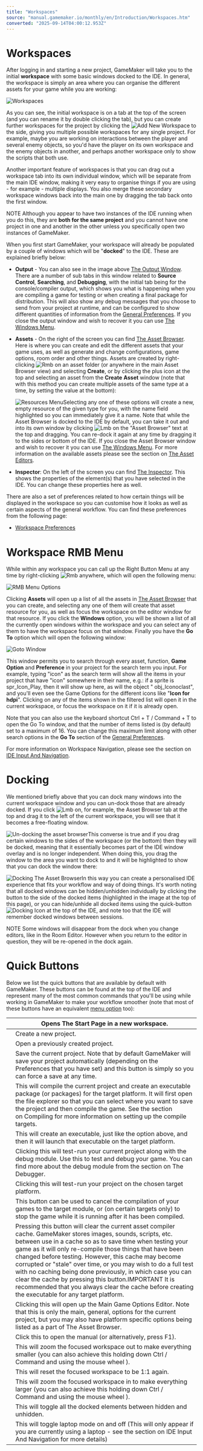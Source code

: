 ```yaml
---
title: "Workspaces"
source: "manual.gamemaker.io/monthly/en/Introduction/Workspaces.htm"
converted: "2025-09-14T04:00:12.953Z"
---
```


# Workspaces

After logging in and starting a new project, GameMaker will take you to the initial **workspace** with some basic windows docked to the IDE. In general, the workspace is simply an area where you can organise the different assets for your game while you are working:

![Workspaces](../assets/Images/Introduction/QS_Workspace.png)

As you can see, the initial workspace is on a tab at the top of the screen (and you can rename it by double clicking the tab), but you can create further workspaces for the project by clicking the ![Add New Workspace](../assets/Images/Introduction/Icon_Add.png) to the side, giving you multiple possible workspaces for any single project. For example, maybe you are working on interactions between the player and several enemy objects, so you'd have the player on its own workspace and the enemy objects in another, and perhaps another workspace only to show the scripts that both use.

Another important feature of workspaces is that you can drag out a workspace tab into its own individual window, which will be separate from the main IDE window, making it very easy to organise things if you are using - for example - multiple displays. You also merge these secondary workspace windows back into the main one by dragging the tab back onto the first window.

NOTE Although you appear to have two instances of the IDE running when you do this, they are **both for the same project** and you cannot have one project in one and another in the other unless you specifically open two instances of GameMaker.

When you first start GameMaker, your workspace will already be populated by a couple of windows which will be "**docked**" to the IDE. These are explained briefly below:

-   **Output** \- You can also see in the image above [The Output Window](The_Output_Window.md). There are a number of sub tabs in this window related to **Source Control**, **Searching**, and **Debugging**, with the initial tab being for the console/compiler output, which shows you what is happening when you are compiling a game for testing or when creating a final package for distribution. This will also show any debug messages that you choose to send from your project at runtime, and can be configured to show different quantities of information from the [General Preferences](../Setting_Up_And_Version_Information/IDE_Preferences/General/Output_Windows.md). If you close the output window and wish to recover it you can use [The Windows Menu](../IDE_Navigation/Menus/The_Windows_Menu.md).
-   **Assets** \- On the right of the screen you can find [The Asset Browser](The_Asset_Browser.md). Here is where you can create and edit the different assets that your game uses, as well as generate and change configurations, game options, room order and other things. Assets are created by right-clicking ![Rmb](../assets/Images/Icons/Icon_RMB.png) on an asset folder (or anywhere in the main Asset Browser view) and selecting **Create**, or by clicking the plus icon at the top and selecting an asset from the **Create** **Asset** window (note that with this method you can create multiple assets of the same type at a time, by setting the value at the bottom):

    ![Resources Menu](../assets/Images/Introduction/QS_ResourcesMenu.png)Selecting any one of these options will create a new, empty resource of the given type for you, with the name field highlighted so you can immediately give it a name. Note that while the Asset Browser is docked to the IDE by default, you can take it out and into its own window by clicking ![Lmb](../assets/Images/Icons/Icon_LMB.png) on the "Asset Browser" text at the top and dragging. You can re-dock it again at any time by dragging it to the sides or bottom of the IDE. If you close the Asset Browser window and wish to recover it you can use [The Windows Menu](../IDE_Navigation/Menus/The_Windows_Menu.md). For more information on the available assets please see the section on [The Asset Editors](../The_Asset_Editors/The_Asset_Editors.md).
-   **Inspector**: On the left of the screen you can find [The Inspector](../IDE_Tools/The_Inspector.md). This shows the properties of the element(s) that you have selected in the IDE.
    You can change these properties here as well.

There are also a set of preferences related to how certain things will be displayed in the workspace so you can customise how it looks as well as certain aspects of the general workflow. You can find these preferences from the following page:

-   [Workspace Preferences](../Setting_Up_And_Version_Information/IDE_Preferences/General/Workspace.md)

# Workspace RMB Menu

While within any workspace you can call up the Right Button Menu at any time by right-clicking ![Rmb](../assets/Images/Icons/Icon_RMB.png) anywhere, which will open the following menu:

![RMB Menu Options](../assets/Images/Introduction/QS_RMB_Options.png)

Clicking **Assets** will open up a list of all the assets in [The Asset Browser](The_Asset_Browser.md) that you can create, and selecting any one of them will create that asset resource for you, as well as focus the workspace on the editor window for that resource. If you click the **Windows** option, you will be shown a list of all the currently open windows within the workspace and you can select any of them to have the workspace focus on that window. Finally you have the **Go To** option which will open the following window:

![Goto Window](../assets/Images/Introduction/QS_Goto.png)

This window permits you to search through every asset, function, **Game Option** and **Preference** in your project for the search term you input. For example, typing "icon" as the search term will show all the items in your project that have "icon" somewhere in their name, e.g.: if a sprite is spr\_Icon\_Play, then it will show up here, as will the object " obj\_Iconoclast", and you'll even see the Game Options for the different icons like "**Icon for hdpi**". Clicking on any of the items shown in the filtered list will open it in the current workspace, or focus the workspace on it if it is already open.

Note that you can also use the keyboard shortcut Ctrl + T / Command + T to open the Go To window, and that the number of items listed is (by default) set to a maximum of 16. You can change this maximum limit along with other search options in the **Go To** section of the [General Preferences](../Setting_Up_And_Version_Information/IDE_Preferences/General/Go_To.md).

For more information on Workspace Navigation, please see the section on [IDE Input And Navigation](../IDE_Navigation/IDE_Input.md).

# Docking

We mentioned briefly above that you can dock many windows into the current workspace window and you can un-dock those that are already docked. If you click ![Lmb](../assets/Images/Icons/Icon_LMB.png) on, for example, the Asset Browser tab at the top and drag it to the left of the current workspace, you will see that it becomes a free-floating window.

![Un-docking the asset browser](../assets/Images/Introduction/QS_UnDocking.gif)This converse is true and if you drag certain windows to the sides of the workspace (or the bottom) then they will be docked, meaning that it essentially becomes part of the IDE window overlay and is no longer independent. When doing this, you drag the window to the area you want to dock to and it will be highlighted to show that you can dock the window there:

![Docking The Asset Browser](../assets/Images/Introduction/QS_Docking.gif)In this way you can create a personalised IDE experience that fits your workflow and way of doing things. It's worth noting that all docked windows can be hidden/unhidden individually by clicking the button to the side of the docked items (highlighted in the image at the top of this page), or you can hide/unhide all docked items using the quick-button  ![Docking Icon](../assets/Images/Icons/Icon_Docking.png) at the top of the IDE, and note too that the IDE will remember docked windows between sessions.

NOTE Some windows will disappear from the dock when you change editors, like in the Room Editor. However when you return to the editor in question, they will be re-opened in the dock again.

# Quick Buttons

Below we list the quick buttons that are available by default with GameMaker. These buttons can be found at the top of the IDE and represent many of the most common commands that you'll be using while working in GameMaker to make your workflow smoother (note that most of these buttons have an equivalent [menu option](../IDE_Navigation/Menus.md) too):

|  | Opens The Start Page in a new workspace. |
| --- | --- |
|  | Create a new project. |
|  | Open a previously created project. |
|  | Save the current project. Note that by default GameMaker will save your project automatically (depending on the Preferences that you have set) and this button is simply so you can force a save at any time. |
|  | This will compile the current project and create an executable package (or packages) for the target platform. It will first open the file explorer so that you can select where you want to save the project and then compile the game. See the section on Compiling for more information on setting up the compile targets. |
|  | This will create an executable, just like the option above, and then it will launch that executable on the target platform. |
|  | Clicking this will test-run your current project along with the debug module. Use this to test and debug your game. You can find more about the debug module from the section on The Debugger. |
|  | Clicking this will test-run your project on the chosen target platform. |
|  | This button can be used to cancel the compilation of your games to the target module, or (on certain targets only) to stop the game while it is running after it has been compiled. |
|  | Pressing this button will clear the current asset compiler cache. GameMaker stores images, sounds, scripts, etc. between use in a cache so as to save time when testing your game as it will only re-compile those things that have been changed before testing. However, this cache may become corrupted or "stale" over time, or you may wish to do a full test with no caching being done previously, in which case you can clear the cache by pressing this button.IMPORTANT It is recommended that you always clear the cache before creating the executable for any target platform. |
|  | Clicking this will open up the Main Game Options Editor. Note that this is only the main, general, options for the current project, but you may also have platform specific options being listed as a part of The Asset Browser. |
|  | Click this to open the manual (or alternatively, press F1). |
|  | This will zoom the focused workspace out to make everything smaller (you can also achieve this holding down Ctrl / Command and using the mouse wheel ). |
|  | This will reset the focused workspace to be 1:1 again. |
|  | This will zoom the focused workspace in to make everything larger (you can also achieve this holding down Ctrl / Command and using the mouse wheel ). |
|  | This will toggle all the docked elements between hidden and unhidden. |
|  | This will toggle laptop mode on and off (This will only appear if you are currently using a laptop - see the section on IDE Input And Navigation for more details) |